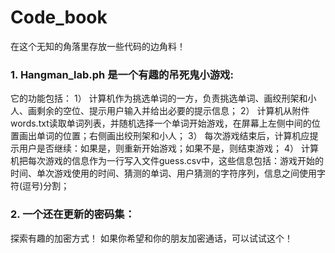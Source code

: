 # Code_book
在这个无知的角落里存放一些代码的边角料！

### 1. Hangman_lab.ph 是一个有趣的吊死鬼小游戏:
它的功能包括：
1）	计算机作为挑选单词的一方，负责挑选单词、画绞刑架和小人、画剩余的空位、提示用户输入并给出必要的提示信息；
2）	计算机从附件words.txt读取单词列表，并随机选择一个单词开始游戏，在屏幕上左侧中间的位置画出单词的位置；右侧画出绞刑架和小人；
3）	每次游戏结束后，计算机应提示用户是否继续：如果是，则重新开始游戏；如果不是，则结束游戏；
4）	计算机把每次游戏的信息作为一行写入文件guess.csv中，这些信息包括：游戏开始的时间、单次游戏使用的时间、猜测的单词、用户猜测的字符序列，信息之间使用字符(逗号)分割；

### 2. 一个还在更新的密码集：
探索有趣的加密方式！ 如果你希望和你的朋友加密通话，可以试试这个！
